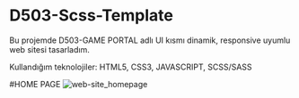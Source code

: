 # D503-Scss-Template
 Bu projemde D503-GAME PORTAL adlı UI kısmı dinamik, responsive uyumlu web sitesi tasarladım.
 
 Kullandığım teknolojiler: HTML5, CSS3, JAVASCRIPT, SCSS/SASS
 
 
#HOME PAGE
![web-site_homepage](https://github.com/sadrettingoren/D503-Scss-Template/assets/102412396/1935da54-c051-4d48-bb83-63b8ac2c0b74)
